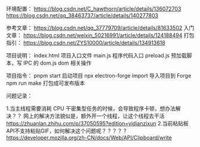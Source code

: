 环境配置：
https://blog.csdn.net/C_hawthorn/article/details/136072703
https://blog.csdn.net/qq_38463737/article/details/140277803

参考文章：
https://blog.csdn.net/qq_37779709/article/details/81633502
入门文章：
https://blog.csdn.net/weixin_50216991/article/details/124188494
打包指引：
https://blog.csdn.net/ZYS10000/article/details/134913618

项目说明：
index.html 项目入口文件
main.js 程序代码入口
preload.js 预加载脚本，写 IPC 的
dom.js dom 相关操作

项目指令：
pnpm start 启动项目
npx electron-forge import 导入项目到 Forge
npm run make 打包成可发布版本

问题记录：

1.当主线程需要消耗 CPU 干密集型任务的时候，会导致程序卡顿，想办法解决？？
网上的解决方法貌似是，额外开一个线程，让这个线程去干活
https://zhuanlan.zhihu.com/p/37050595?edition=yidianzixun
2.当前粘贴板API不支持粘贴GIF，如何解决这个问题呢？？？？？
https://developer.mozilla.org/zh-CN/docs/Web/API/Clipboard/write
